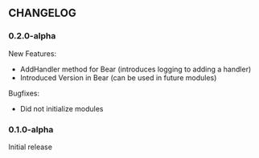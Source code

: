 ## CHANGELOG

### 0.2.0-alpha
New Features:
* AddHandler method for Bear (introduces logging to adding a handler)
* Introduced Version in Bear (can be used in future modules)

Bugfixes:
* Did not initialize modules

### 0.1.0-alpha
Initial release